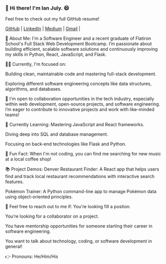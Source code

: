 ### 👋 Hi there! I'm Ian July. 😄
Feel free to check out my full GitHub resume!

[GitHub](https://github.com/ianjuly4) | [LinkedIn](https://www.linkedin.com/in/ianjuly/) | [Medium](https://medium.com/@ianjuly4) | [Gmail](ianjuly4@gmail.com) |

🌱 About Me:
I'm a Software Engineer and a recent graduate of Flatiron School's Full Stack Web Development Bootcamp. I’m passionate about building efficient, scalable software solutions and continuously improving my skills in Python, React, JavaScript, and Flask.

🧑‍💻 Currently, I'm focused on:

Building clean, maintainable code and mastering full-stack development.

Exploring different software engineering concepts like data structures, algorithms, and databases.

👯 I'm open to collaboration opportunities in the tech industry, especially within web development, open-source projects, and software engineering. I’m eager to contribute to innovative projects and work with like-minded teams!

🧠 Currently Learning:
Mastering JavaScript and React frameworks.

Diving deep into SQL and database management.

Focusing on back-end technologies like Flask and Python.

🌟 Fun Fact:
When I'm not coding, you can find me searching for new music at a local coffee shop!

📚 Project Demos:
Denver Restaurant Finder: A React app that helps users find and track local restaurant recommendations with interactive search features.

Pokémon Trainer: A Python command-line app to manage Pokémon data using object-oriented principles.

💬 Feel free to reach out to me if:
You're looking fill a postion.

You’re looking for a collaborator on a project.

You have mentorship opportunities for someone starting their career in software engineering.

You want to talk about technology, coding, or software development in general!

👉 Pronouns: He/Him/His
